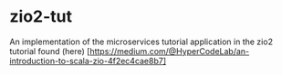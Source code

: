 # zio2-tut
An implementation of the microservices tutorial application in the zio2 tutorial found (here) [https://medium.com/@HyperCodeLab/an-introduction-to-scala-zio-4f2ec4cae8b7]

